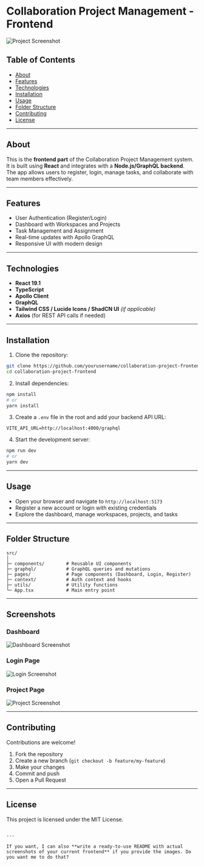 
# Collaboration Project Management - Frontend

![Project Screenshot](./screenshots/dashboard.png)

## Table of Contents

- [About](#about)
- [Features](#features)
- [Technologies](#technologies)
- [Installation](#installation)
- [Usage](#usage)
- [Folder Structure](#folder-structure)
- [Contributing](#contributing)
- [License](#license)

---

## About

This is the **frontend part** of the Collaboration Project Management system.  
It is built using **React** and integrates with a **Node.js/GraphQL backend**.  
The app allows users to register, login, manage tasks, and collaborate with team members effectively.

---

## Features

- User Authentication (Register/Login)
- Dashboard with Workspaces and Projects
- Task Management and Assignment
- Real-time updates with Apollo GraphQL
- Responsive UI with modern design

---

## Technologies

- **React 19.1**
- **TypeScript**
- **Apollo Client**
- **GraphQL**
- **Tailwind CSS / Lucide Icons / ShadCN UI** *(if applicable)*
- **Axios** (for REST API calls if needed)

---

## Installation

1. Clone the repository:

```bash
git clone https://github.com/yourusername/collaboration-project-frontend.git
cd collaboration-project-frontend
````

2. Install dependencies:

```bash
npm install
# or
yarn install
```

3. Create a `.env` file in the root and add your backend API URL:

```env
VITE_API_URL=http://localhost:4000/graphql
```

4. Start the development server:

```bash
npm run dev
# or
yarn dev
```

---

## Usage

* Open your browser and navigate to `http://localhost:5173`
* Register a new account or login with existing credentials
* Explore the dashboard, manage workspaces, projects, and tasks

---

## Folder Structure

```
src/
│
├─ components/        # Reusable UI components
├─ graphql/           # GraphQL queries and mutations
├─ pages/             # Page components (Dashboard, Login, Register)
├─ context/           # Auth context and hooks
├─ utils/             # Utility functions
└─ App.tsx            # Main entry point
```

---

## Screenshots

### Dashboard

![Dashboard Screenshot](./screenshots/dashboard.jpg)

### Login Page

![Login Screenshot](./screenshots/login.jpg)

### Project Page

![Project Screenshot](./screenshots/project.jpg)

---

## Contributing

Contributions are welcome!

1. Fork the repository
2. Create a new branch (`git checkout -b feature/my-feature`)
3. Make your changes
4. Commit and push
5. Open a Pull Request

---

## License

This project is licensed under the MIT License.

```  

---

If you want, I can also **write a ready-to-use README with actual screenshots of your current frontend** if you provide the images. Do you want me to do that?
```
